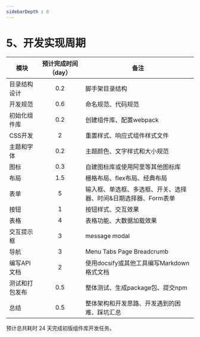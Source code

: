 ```yaml
---
sidebarDepth : 0
---
```

# 5、开发实现周期

模块 | 预计完成时间（day） | 备注
---|:---:|---
目录结构设计 | 0.2 | 脚手架目录结构
开发规范 | 0.6 | 命名规范、代码规范
初始化组件库 | 0.2 | 创建组件库、配置webpack
CSS开发 | 2 | 重置样式、响应式组件样式文件
主题和字体 | 0.2 | 主题颜色、文字样式和大小规范
图标 | 0.3 | 自建图标库或使用阿里等其他图标库
布局 | 1.5 | 栅格布局、flex布局、经典布局
表单 | 5 | 输入框、单选框、多选框、开关、选择器、时间&日期选择器、Form表单
按钮 | 1 | 按钮样式、交互效果
表格 | 4 | 表格功能、大数据加载效果
交互提示框 | 3 | message modal
导航 | 3 | Menu Tabs Page Breadcrumb
编写API文档 | 2 | 使用docsify或其他工具编写Markdown格式文档
测试和打包发布 | 0.5 | 整体测试、生成package包、提交npm
总结 | 0.5 | 整体架构和开发思路、开发遇到的困难、踩坑汇总

预计总共耗时 24 天完成初版组件库开发任务。

